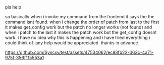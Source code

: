 pls help

so basically when i invoke my command from the frontend it says the the command isnt found. when i change the order of patch from last to the first it makes get_config work but the patch no longer works (not found) and when i patch to the last it makes the patch work but the get_config doesnt work. i have no idea why this is happening and i have tried everything i could think of. any help would be appreciated. thanks in advance



https://github.com/Syncxv/test/assets/47534062/ec93fb22-063c-4a71-975f-356f115553a1

